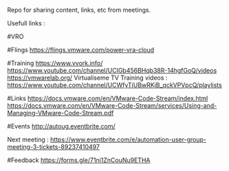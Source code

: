 Repo for sharing content, links, etc from meetings. 


Usefull links : 

#VRO

#Flings
https://flings.vmware.com/power-vra-cloud

#Training
https://www.vvork.info/
https://www.youtube.com/channel/UCIGb456BHqb38R-14hgfGoQ/videos
https://vmwarelab.org/
Virtualiseme TV Training videos : https://www.youtube.com/channel/UCWfyTiUBwRKjB_qckVPVpcQ/playlists

#Links
https://docs.vmware.com/en/VMware-Code-Stream/index.html
https://docs.vmware.com/en/VMware-Code-Stream/services/Using-and-Managing-VMware-Code-Stream.pdf


#Events
http://autoug.eventbrite.com/

Next meeting : https://www.eventbrite.com/e/automation-user-group-meeting-3-tickets-89237410497

#Feedback
https://forms.gle/71ni1ZnCouNu9ETHA

